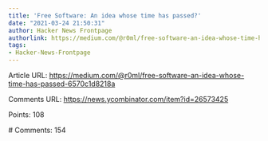 ```yaml
---
title: 'Free Software: An idea whose time has passed?'
date: "2021-03-24 21:50:31"
author: Hacker News Frontpage
authorlink: https://medium.com/@r0ml/free-software-an-idea-whose-time-has-passed-6570c1d8218a
tags:
- Hacker-News-Frontpage
---
```


<p>Article URL: <a href="https://medium.com/@r0ml/free-software-an-idea-whose-time-has-passed-6570c1d8218a">https://medium.com/@r0ml/free-software-an-idea-whose-time-has-passed-6570c1d8218a</a></p>
<p>Comments URL: <a href="https://news.ycombinator.com/item?id=26573425">https://news.ycombinator.com/item?id=26573425</a></p>
<p>Points: 108</p>
<p># Comments: 154</p>
